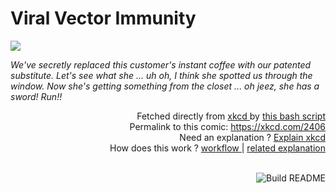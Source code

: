 # <b>Viral Vector Immunity</b>

[![](https://imgs.xkcd.com/comics/viral_vector_immunity.png)](https://xkcd.com/2406)

<i>We&#39;ve secretly replaced this customer&#39;s instant coffee with our patented substitute. Let&#39;s see what she ... uh oh, I think she spotted us through the window. Now she&#39;s getting something from the closet ... oh jeez, she has a sword! Run!!</i>

<div align="right">
  Fetched directly from
  <a href="https://xkcd.com">
    xkcd
  </a>
  by
  <a href="https://github.com/Vanille-N/Vanille-N/blob/master/fetch">
    this bash script
  </a>
</div>
<div align="right">
  Permalink to this comic:
  <a href="https://xkcd.com/2406">
    https://xkcd.com/2406
  </a>
</div>
<div align="right">
  Need an explanation ?
  <a href="https://www.explainxkcd.com/wiki/index.php/2406">
    Explain xkcd
  </a>
</div>
<div align="right">
  How does this work ?
  <a href="https://github.com/Vanille-N/Vanille-N/blob/master/.github/workflows/build.yml">
    workflow
  </a>
  |
  <a href="https://simonwillison.net/2020/Jul/10/self-updating-profile-readme/">
    related explanation
  </a>
</div><br>

<a href="https://github.com/Vanille-N/Vanille-N/actions"><img src="https://github.com/Vanille-N/Vanille-N/workflows/Build%20README/badge.svg" align="right" alt="Build README"></a>

